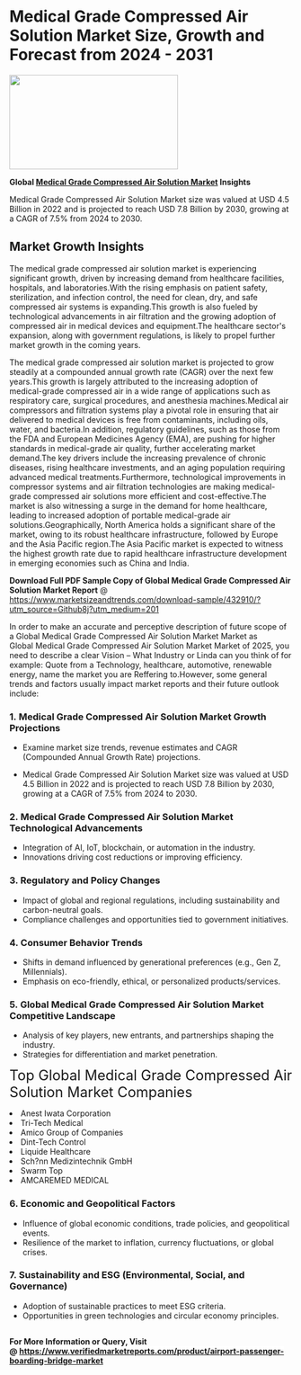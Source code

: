 <H1>Medical Grade Compressed Air Solution Market Size, Growth and Forecast from 2024 - 2031</H1><img class="aligncenter size-medium wp-image-584254" src="https://thirdeyenews.in/wp-content/uploads/2024/09/Global-Market-Research-300x168.jpeg" alt="" width="300" height="168" /><p><strong>Global&nbsp;<a href="https://www.marketsizeandtrends.com/download-sample/432910/?utm_source=Github8j?utm_medium=201">Medical Grade Compressed Air Solution Market</a> Insights</strong></p><p>Medical Grade Compressed Air Solution Market size was valued at USD 4.5 Billion in 2022 and is projected to reach USD 7.8 Billion by 2030, growing at a CAGR of 7.5% from 2024 to 2030.</p><p><h2>Market Growth Insights</h2> <p>The medical grade compressed air solution market is experiencing significant growth, driven by increasing demand from healthcare facilities, hospitals, and laboratories.With the rising emphasis on patient safety, sterilization, and infection control, the need for clean, dry, and safe compressed air systems is expanding.This growth is also fueled by technological advancements in air filtration and the growing adoption of compressed air in medical devices and equipment.The healthcare sector's expansion, along with government regulations, is likely to propel further market growth in the coming years.</p> <p>The medical grade compressed air solution market is projected to grow steadily at a compounded annual growth rate (CAGR) over the next few years.This growth is largely attributed to the increasing adoption of medical-grade compressed air in a wide range of applications such as respiratory care, surgical procedures, and anesthesia machines.Medical air compressors and filtration systems play a pivotal role in ensuring that air delivered to medical devices is free from contaminants, including oils, water, and bacteria.In addition, regulatory guidelines, such as those from the FDA and European Medicines Agency (EMA), are pushing for higher standards in medical-grade air quality, further accelerating market demand.The key drivers include the increasing prevalence of chronic diseases, rising healthcare investments, and an aging population requiring advanced medical treatments.Furthermore, technological improvements in compressor systems and air filtration technologies are making medical-grade compressed air solutions more efficient and cost-effective.The market is also witnessing a surge in the demand for home healthcare, leading to increased adoption of portable medical-grade air solutions.Geographically, North America holds a significant share of the market, owing to its robust healthcare infrastructure, followed by Europe and the Asia Pacific region.The Asia Pacific market is expected to witness the highest growth rate due to rapid healthcare infrastructure development in emerging economies such as China and India.</p> <p><span class=""><strong>Download Full PDF Sample Copy of Global Medical Grade Compressed Air Solution Market Report</strong> @ <a href="https://www.marketsizeandtrends.com/download-sample/432910/?utm_source=Github8j?utm_medium=201" target="_blank">https://www.marketsizeandtrends.com/download-sample/432910/?utm_source=Github8j?utm_medium=201</a></span></p><p>In order to make an accurate and perceptive description of future scope of a Global&nbsp;Medical Grade Compressed Air Solution Market Market as Global&nbsp;Medical Grade Compressed Air Solution Market Market of 2025, you need to describe a clear Vision &ndash; What Industry or Linda can you think of for example: Quote from a Technology, healthcare, automotive, renewable energy, name the market you are Reffering to.However, some general trends and factors usually impact market reports and their future outlook include:</p><h3>1.&nbsp;<strong>Medical Grade Compressed Air Solution Market Growth Projections</strong></h3><ul><li>Examine market size trends, revenue estimates and CAGR (Compounded Annual Growth Rate) projections.</li><li><p>Medical Grade Compressed Air Solution Market size was valued at USD 4.5 Billion in 2022 and is projected to reach USD 7.8 Billion by 2030, growing at a CAGR of 7.5% from 2024 to 2030.</p></li></ul><h3>2.&nbsp;<strong>Medical Grade Compressed Air Solution Market Technological Advancements</strong></h3><ul><li>Integration of AI, IoT, blockchain, or automation in the industry.</li><li>Innovations driving cost reductions or improving efficiency.</li></ul><h3>3.&nbsp;<strong>Regulatory and Policy Changes</strong></h3><ul><li>Impact of global and regional regulations, including sustainability and carbon-neutral goals.</li><li>Compliance challenges and opportunities tied to government initiatives.</li></ul><h3>4.&nbsp;<strong>Consumer Behavior Trends</strong></h3><ul><li>Shifts in demand influenced by generational preferences (e.g., Gen Z, Millennials).</li><li>Emphasis on eco-friendly, ethical, or personalized products/services.</li></ul><h3>5.&nbsp;<strong>Global Medical Grade Compressed Air Solution Market Competitive Landscape</strong></h3><ul><li>Analysis of key players, new entrants, and partnerships shaping the industry.</li><li>Strategies for differentiation and market penetration.</li></ul><p data-pm-slice="1 1 []"><span style="color: inherit; font-family: inherit; font-size: 25px;">Top Global Medical Grade Compressed Air Solution Market Companies</span></p><div class="" data-test-id=""><p><li>Anest Iwata Corporation</li><li> Tri-Tech Medical</li><li> Amico Group of Companies</li><li> Dint-Tech Control</li><li> Liquide Healthcare</li><li> Sch?nn Medizintechnik GmbH</li><li> Swarm Top</li><li> AMCAREMED MEDICAL</li></p></div><h3>6.&nbsp;<strong>Economic and Geopolitical Factors</strong></h3><ul><li>Influence of global economic conditions, trade policies, and geopolitical events.</li><li>Resilience of the market to inflation, currency fluctuations, or global crises.</li></ul><h3>7.&nbsp;<strong>Sustainability and ESG (Environmental, Social, and Governance)</strong></h3><ul><li>Adoption of sustainable practices to meet ESG criteria.</li><li>Opportunities in green technologies and circular economy principles.</li></ul><h2><strong style="font-size: 14px;">For More Information or Query, Visit @&nbsp;</strong><a style="background-color: #ffffff; font-size: 14px;" href="https://www.marketsizeandtrends.com/report/medical-grade-compressed-air-solution-market/" target="_blank">https://www.verifiedmarketreports.com/product/airport-passenger-boarding-bridge-market</a></h2>